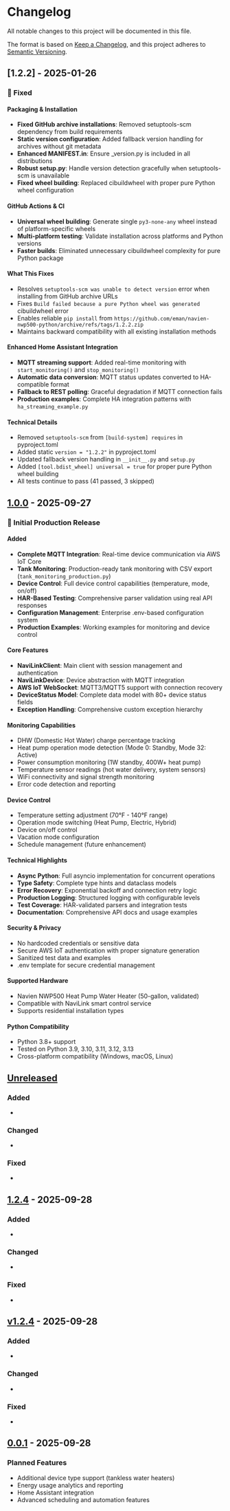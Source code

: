 # Changelog

All notable changes to this project will be documented in this file.

The format is based on [Keep a Changelog](https://keepachangelog.com/en/1.0.0/),
and this project adheres to [Semantic Versioning](https://semver.org/spec/v2.0.0.html).

## [1.2.2] - 2025-01-26

### 🔧 Fixed

#### Packaging & Installation
- **Fixed GitHub archive installations**: Removed setuptools-scm dependency from build requirements
- **Static version configuration**: Added fallback version handling for archives without git metadata  
- **Enhanced MANIFEST.in**: Ensure _version.py is included in all distributions
- **Robust setup.py**: Handle version detection gracefully when setuptools-scm is unavailable
- **Fixed wheel building**: Replaced cibuildwheel with proper pure Python wheel configuration

#### GitHub Actions & CI
- **Universal wheel building**: Generate single `py3-none-any` wheel instead of platform-specific wheels
- **Multi-platform testing**: Validate installation across platforms and Python versions
- **Faster builds**: Eliminated unnecessary cibuildwheel complexity for pure Python package

#### What This Fixes
- Resolves `setuptools-scm was unable to detect version` error when installing from GitHub archive URLs
- Fixes `Build failed because a pure Python wheel was generated` cibuildwheel error
- Enables reliable `pip install` from `https://github.com/eman/navien-nwp500-python/archive/refs/tags/1.2.2.zip`
- Maintains backward compatibility with all existing installation methods

#### Enhanced Home Assistant Integration
- **MQTT streaming support**: Added real-time monitoring with `start_monitoring()` and `stop_monitoring()`
- **Automatic data conversion**: MQTT status updates converted to HA-compatible format
- **Fallback to REST polling**: Graceful degradation if MQTT connection fails
- **Production examples**: Complete HA integration patterns with `ha_streaming_example.py`

#### Technical Details
- Removed `setuptools-scm` from `[build-system] requires` in pyproject.toml
- Added static `version = "1.2.2"` in pyproject.toml  
- Updated fallback version handling in `__init__.py` and `setup.py`
- Added `[tool.bdist_wheel] universal = true` for proper pure Python wheel building
- All tests continue to pass (41 passed, 3 skipped)

## [1.0.0] - 2025-09-27

### 🎉 Initial Production Release

#### Added
- **Complete MQTT Integration**: Real-time device communication via AWS IoT Core
- **Tank Monitoring**: Production-ready tank monitoring with CSV export (`tank_monitoring_production.py`)
- **Device Control**: Full device control capabilities (temperature, mode, on/off)
- **HAR-Based Testing**: Comprehensive parser validation using real API responses
- **Configuration Management**: Enterprise .env-based configuration system
- **Production Examples**: Working examples for monitoring and device control

#### Core Features
- **NaviLinkClient**: Main client with session management and authentication
- **NaviLinkDevice**: Device abstraction with MQTT integration
- **AWS IoT WebSocket**: MQTT3/MQTT5 support with connection recovery
- **DeviceStatus Model**: Complete data model with 80+ device status fields
- **Exception Handling**: Comprehensive custom exception hierarchy

#### Monitoring Capabilities
- DHW (Domestic Hot Water) charge percentage tracking
- Heat pump operation mode detection (Mode 0: Standby, Mode 32: Active)
- Power consumption monitoring (1W standby, 400W+ heat pump)
- Temperature sensor readings (hot water delivery, system sensors)
- WiFi connectivity and signal strength monitoring
- Error code detection and reporting

#### Device Control
- Temperature setting adjustment (70°F - 140°F range)
- Operation mode switching (Heat Pump, Electric, Hybrid)
- Device on/off control
- Vacation mode configuration
- Schedule management (future enhancement)

#### Technical Highlights
- **Async Python**: Full asyncio implementation for concurrent operations
- **Type Safety**: Complete type hints and dataclass models
- **Error Recovery**: Exponential backoff and connection retry logic
- **Production Logging**: Structured logging with configurable levels
- **Test Coverage**: HAR-validated parsers and integration tests
- **Documentation**: Comprehensive API docs and usage examples

#### Security & Privacy
- No hardcoded credentials or sensitive data
- Secure AWS IoT authentication with proper signature generation
- Sanitized test data and examples
- .env template for secure credential management

#### Supported Hardware
- Navien NWP500 Heat Pump Water Heater (50-gallon, validated)
- Compatible with NaviLink smart control service
- Supports residential installation types

#### Python Compatibility
- Python 3.8+ support
- Tested on Python 3.9, 3.10, 3.11, 3.12, 3.13
- Cross-platform compatibility (Windows, macOS, Linux)

## [Unreleased]

### Added
- 

### Changed
- 

### Fixed
- 

## [1.2.4] - 2025-09-28

### Added
- 

### Changed
- 

### Fixed
- 

## [v1.2.4] - 2025-09-28

### Added
- 

### Changed
- 

### Fixed
- 

## [0.0.1] - 2025-09-28

### Planned Features
- Additional device type support (tankless water heaters)
- Energy usage analytics and reporting
- Home Assistant integration
- Advanced scheduling and automation features

[Unreleased]: https://github.com/eman/navien-nwp500-python/compare/v1.2.4...HEAD
[1.2.4]: https://github.com/eman/navien-nwp500-python/compare/vv1.2.4...HEAD
[v1.2.4]: https://github.com/eman/navien-nwp500-python/compare/v0.0.1...HEAD
[0.0.1]: https://github.com/eman/navien-nwp500-python/compare/v1.0.0...HEAD
[1.0.0]: https://github.com/eman/navien-nwp500-python/releases/tag/v1.0.0

